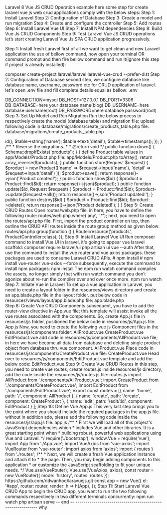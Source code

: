 Laravel 8 Vue JS CRUD Operation example
here some step for create laravel vue js web crud applications comply with the below steps:
Step 1: Install Laravel
Step 2: Configuration of Database
Step 3: Create a model and run migration
Step 4: Create and configure the controller
Step 5: Add routes
Step 6: Install Laravel Vue UI
Step 7: Install NPM dependencies
Step 8: Build Vue Js CRUD Components
Step 9: Test Laravel Vue JS CRUD operations
let’s start creating Laravel Vue Js SPA CRUD application progressively.

Step 1: Install fresh Laravel
first of all we want to get clean and new Laravel application the use of bellow command, now open your terminal OR command prompt and then fire bellow command and run it(ignore this step if project is already installed):

composer create-project laravel/laravel laravel-vue-crud --prefer-dist
Step 2: Configuration of Database
second step, we configure database like database name, username, password etc for CRUD application of laravel. let's open .env file and fill complete details equal as bellow:
.env

DB_CONNECTION=mysql
DB_HOST=127.0.0.1
DB_PORT=3306
DB_DATABASE=here your database name(blog)
DB_USERNAME=here database username(root)
DB_PASSWORD=here database password(root)
Step 3: Set Up Model and Run Migration
Run the below process to respectively create the model (database table) and migration file:
upload following code in database/migrations/create_products_table.php file:
database/migrations/create_products_table.php

<?php
use Illuminate\Database\Migrations\Migration;
use Illuminate\Database\Schema\Blueprint;
use Illuminate\Support\Facades\Schema;
class CreateProductsTable extends Migration {
    /**
     * Run the migrations.
     *
     * @return void
     */
    public function up() {
        Schema::create('products', function (Blueprint $table) {
            $table->id();
            $table->string('name');
            $table->text('detail');
            $table->timestamps();
        });
    }
    /**
     * Reverse the migrations.
     *
     * @return void
     */
    public function down() {
        Schema::dropIfExists('products');
    }
}
define Product table values in app/Models/Product.php file:
app/Models/Product.php

<?php
namespace App\Models;
use Illuminate\Database\Eloquent\Factories\HasFactory;
use Illuminate\Database\Eloquent\Model;
class Product extends Model {
    use HasFactory;
    protected $fillable = ['name', 'detail'];
}
Now you have to run this migration by firing command:

php artisan migrate
Step 4: Create Product Controller
You need to create the product controller and define the CRUD operations methods:

php artisan make:controller ProductController
Open and update the below code in app\Http\Controllers\ProductController.php file:
app\Http\Controllers\ProductController.php

<?php
namespace App\Http\Controllers;
use Illuminate\Http\Request;
use App\Models\Product;
class ProductController extends Controller {
    public function index() {
        $products = Product::all()->toArray();
        return array_reverse($products);
    }
    public function store(Request $request) {
        $product = new Product(['name' => $request->input('name'), 'detail' => $request->input('detail') ]);
        $product->save();
        return response()->json('Product created!');
    }
    public function show($id) {
        $product = Product::find($id);
        return response()->json($product);
    }
    public function update($id, Request $request) {
        $product = Product::find($id);
        $product->update($request->all());
        return response()->json('Product updated!');
    }
    public function destroy($id) {
        $product = Product::find($id);
        $product->delete();
        return response()->json('Product deleted!');
    }
}
Step 5: Create CRUD Routes
Open routes/web.php file, in here; you have to define the following route:
routes/web.php

<?php
use Illuminate\Support\Facades\Route;
/*
|--------------------------------------------------------------------------
| Web Routes
|--------------------------------------------------------------------------
|
*/
Route::get('{any}', function () {
    return view('app');
})->where('any', '.*');
next, you need to open the routes/api.php file. First, import the product controller on top, then outline the CRUD API routes inside the route group method as given below:
routes/api.php

<?php
use Illuminate\Http\Request;
use Illuminate\Support\Facades\Route;
use App\Http\Controllers\ProductController;
/*
|--------------------------------------------------------------------------
| API Routes
|--------------------------------------------------------------------------
*/
Route::middleware('api')->group(function () {
    Route::resource('products', ProductController::class);
});
Step 6: Install Laravel Vue UI
Run composer command to install Vue UI in laravel, it's going to appear vue laravel scaffold:

composer require laravel/ui

php artisan ui vue --auth
After that, use the command to install the vue router and vue axios packages. these packages are used to consume Laravel CRUD APIs.

# npm install 

# npm install vue-router vue-axios --force
subsequently, execute the command to install npm packages:

npm install
The npm run watch command compiles the assets, no longer simply that with run watch command you don’t agonize about re-run the compiler over and over once more.

npm run watch
Step 7: Initiate Vue in Laravel
To set up a vue application in Laravel, you need to create a layout folder in the resources/views directory and create an app.blade.php file in the layout folder.
put below code in resources/views/layout/app.blade.php file:
app.blade.php

<!doctype html>
<html lang="{{ str_replace('_', '-', app()->getLocale()) }}">

<head>
    <meta charset="utf-8">
    <meta name="viewport" content="width=device-width, initial-scale=1">
    <meta name="csrf-token" value="{{ csrf_token() }}" />
    <title>VueJS CRUD Operations in Laravel</title>
    <link href="{{ mix('css/app.css') }}" type="text/css" rel="stylesheet" />
</head>

<body>
    <div id="app">
    </div>
    <script src="{{ mix('js/app.js') }}" type="text/javascript"></script>
</body>

</html>
Step 8: Create Vue CRUD Components
subsequent, you have to add the router-view directive in App.vue file; this template will assist invoke all the vue routes associated with the components.
So, create App.js file in resources/js folder, positioned the below code in resources/js/App.js file:
App.js

<template>
    <div class="container">
        <nav class="navbar navbar-expand-lg navbar-light bg-light">
            <div class="collapse navbar-collapse">
                <div class="navbar-nav" >
                    <router-link to="/" class="nav-item nav-link" >Products List< /router-link><router-link to= "/create" class="nav-item nav-link" >Create Product< /router-link>
                </div>
            </div>
        </nav>
        <router-view> </router-view>
    </div>
</template>
<script>export default{}</script>
Now, you need to create the following vue js Component files in the resources/js/components folder:

AllProduct.vue
CreateProduct.vue
EditProduct.vue

add code in resources/js/components/AllProduct.vue file; in here we have become all data from database and deleting single product object from database thru vue component.
AllProduct.vue

<template>
    <div>
        <h2 class="text-center">Products List</h2>
        <table class="table">
            <thead>
                <tr>
                    <th>ID</th>
                    <th>Name</th>
                    <th>Detail</th>
                    <!--<th>Actions</th>-->
                </tr>
            </thead>
            <tbody>
                <tr v-for="product in products": key="product.id">
                    <td>{{product.id}}</td>
                    <td>{{product.name}}</td>
                    <td>{{product.detail}}</td>
                    <td>
                        <div class="btn-group" role="group">
                            <router-link: to="{name: 'edit', params: {id: product.id}}" class="btn btn-success">Edit</router-link>
                            <button class="btn btn-danger" @click="deleteProduct(product.id)">Delete</button>
                        </div>
                    </td>
                </tr>
            </tbody>
        </table>
    </div>
</template>

<script>
    export default{
       data(){
          return{products:[]}
        },
       created(){
            this.axios.get('http://localhost:8000/api/products/').then(response => {
                this.products = response.data;
             });
        },
       methods:{
           deleteProduct(id){
                this.axios.delete('http://localhost:8000/api/products/${id}').then(response =>{
                    let i=this.products.map(data=>data.id).indexOf(id);
                    this.products.splice(i, 1)
                });
            }
        }
    } 
</script>
Place code in resources/js/components/CreateProduct.vue file:
CreateProduct.vue

<template>
    <div>
        <h3 class="text-center">Create Product</h3>
        <div class="row">
            <div class="col-md-6">
                <form @submit.prevent="addProduct">
                    <div class="form-group">
                        <label>Name</label>
                        <input type="text" class="form-control" v-model="product.name">
                    </div>
                    <div class="form-group">
                        <label>Detail</label>
                        <input type="text" class="form-control" v-model="product.detail">
                    </div>
                    <button type="submit" class="btn btn-primary">Create</button>
                </form>
            </div>
        </div>
    </div>
</template>

<script>
    export default{
        data(){
            return{product:{}}
               },
        methods:{
            addProduct(){
                this.axios.post('http://localhost:8000/api/products', this.product).then(response =>(this.$router.push({name: 'home'})))
                .catch(err=> console.log(err))
                .finally(()=> this.loading=false)
                         }
            }
        } 
</script>
Head over to resources/js/components/EditProduct.vue template and add the below code:
EditProduct.vue

<template>
    <div>
        <h3 class="text-center">Edit Product</h3>
        <div class="row">
            <div class="col-md-6">
                <form @submit.prevent="updateProduct">
                    <div class="form-group">
                        <label>Name</label>
                        <input type="text" class="form-control" v-model="product.name">
                    </div>
                    <div class="form-group">
                        <label>Detail</label>
                        <input type="text" class="form-control" v-model="product.detail">
                    </div>
                    <button type="submit" class="btn btn-primary">Update</button>
                </form>
            </div>
        </div>
    </div>
</template>

<script>
    export default{
        data(){
            return{product:{}}
              },
        created(){
            this.axios.get(`http://localhost:8000/api/products/${this.$route.params.id}`).then((res)=> 
                    {this.product = res.data;});
                 },
        methods:{
            updateProduct(){
                this.axios.patch(`http://localhost:8000/api/products/${this.$route.params.id}`, this.product).then((res)=> 
                {this.$router.push({name: 'home'});});
                           }
                 }
                } 
</script>
Step 9: Create Vue CRUD Routes
in this step, you need to create vue routes, create routes.js inside resources/js directory, add the code inside the resources/js/routes.js file:
routes.js

import AllProduct from './components/AllProduct.vue';
import CreateProduct from './components/CreateProduct.vue';
import EditProduct from './components/EditProduct.vue';

export const routes = [{
        name: 'home',
        path: '/',
        component: AllProduct
    },
    {
        name: 'create',
        path: '/create',
        component: CreateProduct
    },
    {
        name: 'edit',
        path: '/edit/:id',
        component: EditProduct
    }
];
Step 10: Define Vue App.js
This very last step brings you to the point where you should include the required packages in the app.js file. without in addition ado, please add the following code inside the resources/js/app.js file:
app.js

/**
 * First we will load all of this project's JavaScript dependencies which
 * includes Vue and other libraries. It is a great starting point when
 * building robust, powerful web applications using Vue and Laravel.
 */

require('./bootstrap');
window.Vue = require('vue');

import App from './App.vue';
import VueAxios from 'vue-axios';
import VueRouter from 'vue-router';
import axios from 'axios';
import {
    routes
} from './routes';

/**
 * Next, we will create a fresh Vue application instance and attach it to
 * the page. Then, you may begin adding components to this application
 * or customize the JavaScript scaffolding to fit your unique needs.
 */

Vue.use(VueRouter);
Vue.use(VueAxios, axios);

const router = new VueRouter({
    mode: 'history',
    routes: routes
});
https://github.com/ridwanhoq/laravuejs.git
const app = new Vue({
    el: '#app',
    router: router,
    render: h => h(App),
});
Step 11: Start Laravel Vue CRUD App
to begin the CRUD app, you want to run the two following commands respectively in two different terminals concurrently:

npm run watch
php artisan serve

-- end --

-----------------------------------------------------------



why <template> is used in vue js
ChatGPT
In Vue.js, the <template> element is used as a container for your Vue.js templates. Vue.js is a JavaScript framework that allows you to build dynamic web applications with a declarative syntax. Templates in Vue.js define the structure of your component's view, and the <template> element is a convenient way to define these templates without rendering any content to the DOM.

Here are a few reasons why the <template> element is commonly used in Vue.js:

Conditional Rendering: The <template> element can be used to conditionally render content based on certain conditions without actually rendering anything to the DOM until necessary. You can use directives like v-if or v-for inside a <template> to control when and how content is displayed.

html
Copy code
<template v-if="showContent">
  <p>This content will only be rendered if showContent is true.</p>
</template>
Grouping Elements: You can use the <template> element to group multiple elements together, such as when you have multiple elements that need to be rendered as siblings. This allows you to maintain clean and organized templates.

html
Copy code
<template>
  <h1>Title</h1>
  <p>Paragraph 1</p>
  <p>Paragraph 2</p>
</template>
Reusable Components: When defining components in Vue.js, you often have a single root element inside the component template. Using a <template> element as the root allows you to wrap multiple elements without needing to introduce an extra container div or element to satisfy the single-root requirement.

html
Copy code
<template>
  <div>
    <h1>{{ title }}</h1>
    <p>{{ content }}</p>
  </div>
</template>
Content Distribution: In some cases, you might use the <template> element with slots to distribute content from a parent component to its child components. This is often used in more complex component structures.

html
Copy code
<template>
  <div>
    <slot></slot>
  </div>
</template>
In summary, the <template> element in Vue.js is a versatile tool for defining templates, grouping elements, and controlling conditional rendering without affecting the DOM directly. It helps you write cleaner and more organized code when building Vue.js components and applications.





-----------------------------------------------------------

why <router-link> is used in vue js

ChatGPT
In Vue.js, <router-link> is a component provided by the Vue Router library, which is used for creating links and navigation between different views or pages in a Vue.js application. It's a key component for building single-page applications (SPAs) and enabling client-side routing. Here are some reasons why <router-link> is used in Vue.js:

Declarative Routing: <router-link> provides a declarative way to define navigation links in your Vue.js application. Instead of manually creating anchor (<a>) tags and managing their href attributes, you can use <router-link> components with a to prop to specify where the link should navigate to.

html
Copy code
<router-link to="/about">About Us</router-link>
Preventing Full Page Reloads: When you use regular anchor tags (<a>) to navigate between pages in a traditional multi-page application, clicking a link often results in a full page reload. <router-link> uses Vue Router to handle navigation on the client side, preventing full page reloads and providing a smoother user experience.

Active Link Styling: <router-link> automatically adds an active class to the active link when the route matches the link's to prop. This allows you to easily style the active link to provide visual feedback to users.

html
Copy code
<router-link to="/about" active-class="active-link">About Us</router-link>
Programmatic Navigation: You can also use <router-link> to perform programmatic navigation within your Vue components. By accessing the Vue Router's $router object, you can call methods like push and replace to navigate to different routes programmatically.

javascript
Copy code
this.$router.push('/about'); // Programmatically navigate to the /about route
Nested Routes: In complex Vue.js applications with nested routes, <router-link> is particularly useful for generating links to child routes while maintaining the correct parent-child relationship in the URL.

Navigation Guards: Vue Router provides navigation guards that allow you to control and protect navigation between routes. <router-link> integrates seamlessly with these guards, making it easy to implement authentication checks, route redirection, and other advanced navigation features.

javascript
Copy code
router.beforeEach((to, from, next) => {
  // Implement navigation guard logic here
});
In summary, <router-link> is a core component of Vue Router that simplifies client-side navigation and routing in Vue.js applications. It offers a declarative way to create navigation links, handles route changes, and provides features for styling and controlling navigation behavior. It's essential for building dynamic, SPA-style Vue.js applications with multiple views or pages.






-------------------------------------------------------------

why <router-view> is used in vue js

ChatGPT
In Vue.js, <router-view> is another key component provided by the Vue Router library. It is used for rendering the component associated with the current route. <router-view> is an essential part of building single-page applications (SPAs) and enabling client-side routing. Here are the main reasons why <router-view> is used in Vue.js:

Dynamic Content: <router-view> allows you to render dynamic content based on the current route. When a user navigates to a specific route, Vue Router replaces the content within <router-view> with the component associated with that route. This provides a seamless and dynamic user experience.

html
Copy code
<router-view></router-view>
Nested Routes: Vue Router supports nested routes, where one route's component can contain another <router-view> element. This is particularly useful for creating complex page layouts with nested views, such as master-detail layouts or tabbed interfaces.

html
Copy code
<router-view></router-view>
<!-- Inside a component -->
<router-view></router-view>
Multiple Named Views: In addition to the default <router-view>, Vue Router allows you to define multiple named views within your layout. This is useful when you want to display multiple components in different parts of your layout based on the current route. You can specify which named view should render each route.

html
Copy code
<router-view name="header"></router-view>
<router-view></router-view>
<router-view name="footer"></router-view>
Layouts: You can use <router-view> to create layouts that remain constant across multiple views. For example, you can have a layout with a header, navigation menu, and footer that stays the same while only the main content changes as the user navigates between different routes.

Transitions and Animations: Vue Router seamlessly integrates with Vue's transition system, allowing you to apply transitions and animations when the content inside <router-view> changes. This enhances the user experience by providing smooth transitions between views.

Route Props: <router-view> can receive route-related props from the associated route's component. This allows you to pass data from the route to the component rendered inside <router-view>, making it easier to work with dynamic route parameters and query parameters.

html
Copy code
<router-view :some-prop="propValue"></router-view>
In summary, <router-view> is a fundamental component in Vue Router that enables dynamic content rendering based on routes. It plays a central role in building SPAs and complex Vue.js applications with multiple views, nested routes, and dynamic layouts. It provides a powerful mechanism for creating rich, client-side navigation experiences.




--------------------------------------------------------------


why export default{} is used in vue js
ChatGPT
In Vue.js, the export default {} syntax is commonly used when defining Vue components. This syntax is used to export a Vue component definition as an object, making it accessible for use in other parts of your application.

Here's why export default {} is used in Vue.js:

Component Definition: In Vue.js, components are the building blocks of your application's user interface. Each component is essentially a Vue instance with its own template, data, methods, and lifecycle hooks. When defining a component, you encapsulate its behavior and structure within an object. This object represents the component's definition.

Exporting for Reusability: To use a Vue component in different parts of your application, you need to export it so that other parts of your code (such as other components or your application's entry point) can import and use it. The export default {} syntax allows you to export the component definition as an object that can be easily imported elsewhere in your codebase.

javascript
Copy code
// Example component definition
export default {
  name: 'MyComponent',
  data() {
    return {
      message: 'Hello, Vue!'
    };
  },
  methods: {
    greet() {
      alert(this.message);
    }
  }
};
Consistent Syntax: The export default {} syntax is a consistent and idiomatic way to export Vue components in Vue.js applications. It is a part of the recommended Vue.js project structure and coding conventions.

Single-File Components: Vue.js promotes the use of single-file components, where the template, script, and style for a component are defined in a single .vue file. In such files, the component definition is typically exported using export default {}.

vue
Copy code
<!-- Example.vue -->
<template>
  <div>
    <p>{{ message }}</p>
    <button @click="greet">Greet</button>
  </div>
</template>

<script>
export default {
  name: 'Example',
  data() {
    return {
      message: 'Hello, Vue!'
    };
  },
  methods: {
    greet() {
      alert(this.message);
    }
  }
};
</script>

<style scoped>
/* CSS styles for the component */
</style>
In summary, export default {} is used in Vue.js to define and export Vue component definitions as objects. It allows you to encapsulate the behavior and structure of a component and make it reusable throughout your application by exporting it for use in other parts of your codebase. This syntax is a fundamental part of building Vue.js applications and adheres to Vue's recommended coding conventions.



---------------------------------------------------------











